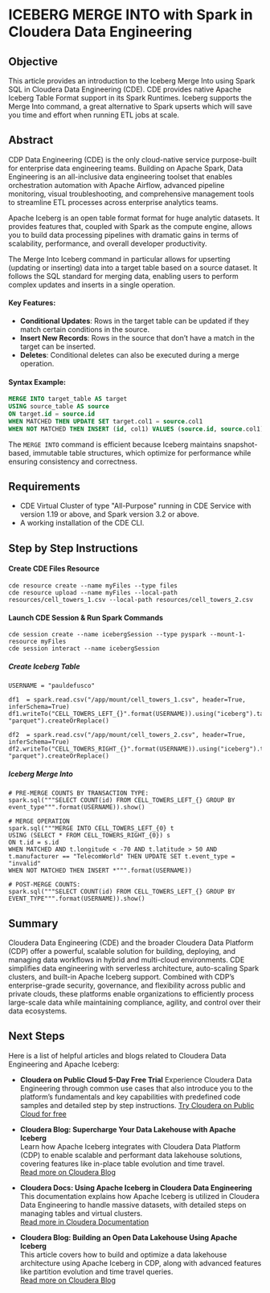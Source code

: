 # ICEBERG MERGE INTO with Spark in Cloudera Data Engineering

## Objective

This article provides an introduction to the Iceberg Merge Into using Spark SQL in Cloudera Data Engineering (CDE). CDE provides native Apache Iceberg Table Format support in its Spark Runtimes. Iceberg supports the Merge Into command, a great alternative to Spark upserts which will save you time and effort when running ETL jobs at scale.

## Abstract

CDP Data Engineering (CDE) is the only cloud-native service purpose-built for enterprise data engineering teams. Building on Apache Spark, Data Engineering is an all-inclusive data engineering toolset that enables orchestration automation with Apache Airflow, advanced pipeline monitoring, visual troubleshooting, and comprehensive management tools to streamline ETL processes across enterprise analytics teams.

Apache Iceberg is an open table format format for huge analytic datasets. It provides features that, coupled with Spark as the compute engine, allows you to build data processing pipelines with dramatic gains in terms of scalability, performance, and overall developer productivity.

The Merge Into Iceberg command in particular allows for upserting (updating or inserting) data into a target table based on a source dataset. It follows the SQL standard for merging data, enabling users to perform complex updates and inserts in a single operation.

#### Key Features:
- **Conditional Updates**: Rows in the target table can be updated if they match certain conditions in the source.
- **Insert New Records**: Rows in the source that don’t have a match in the target can be inserted.
- **Deletes**: Conditional deletes can also be executed during a merge operation.

#### Syntax Example:
```sql
MERGE INTO target_table AS target
USING source_table AS source
ON target.id = source.id
WHEN MATCHED THEN UPDATE SET target.col1 = source.col1
WHEN NOT MATCHED THEN INSERT (id, col1) VALUES (source.id, source.col1)
```

The `MERGE INTO` command is efficient because Iceberg maintains snapshot-based, immutable table structures, which optimize for performance while ensuring consistency and correctness.

## Requirements

* CDE Virtual Cluster of type "All-Purpose" running in CDE Service with version 1.19 or above, and Spark version 3.2 or above.
* A working installation of the CDE CLI.

## Step by Step Instructions

#### Create CDE Files Resource

```
cde resource create --name myFiles --type files
cde resource upload --name myFiles --local-path resources/cell_towers_1.csv --local-path resources/cell_towers_2.csv
```

#### Launch CDE Session & Run Spark Commands

```
cde session create --name icebergSession --type pyspark --mount-1-resource myFiles
cde session interact --name icebergSession
```

##### Create Iceberg Table

```
USERNAME = "pauldefusco"

df1  = spark.read.csv("/app/mount/cell_towers_1.csv", header=True, inferSchema=True)
df1.writeTo("CELL_TOWERS_LEFT_{}".format(USERNAME)).using("iceberg").tableProperty("write.format.default", "parquet").createOrReplace()

df2  = spark.read.csv("/app/mount/cell_towers_2.csv", header=True, inferSchema=True)
df2.writeTo("CELL_TOWERS_RIGHT_{}".format(USERNAME)).using("iceberg").tableProperty("write.format.default", "parquet").createOrReplace()
```

##### Iceberg Merge Into

```
# PRE-MERGE COUNTS BY TRANSACTION TYPE:
spark.sql("""SELECT COUNT(id) FROM CELL_TOWERS_LEFT_{} GROUP BY event_type""".format(USERNAME)).show()

# MERGE OPERATION
spark.sql("""MERGE INTO CELL_TOWERS_LEFT_{0} t   
USING (SELECT * FROM CELL_TOWERS_RIGHT_{0}) s          
ON t.id = s.id               
WHEN MATCHED AND t.longitude < -70 AND t.latitude > 50 AND t.manufacturer == "TelecomWorld" THEN UPDATE SET t.event_type = "invalid"
WHEN NOT MATCHED THEN INSERT *""".format(USERNAME))

# POST-MERGE COUNTS:
spark.sql("""SELECT COUNT(id) FROM CELL_TOWERS_LEFT_{} GROUP BY EVENT_TYPE""".format(USERNAME)).show()
```

## Summary

Cloudera Data Engineering (CDE) and the broader Cloudera Data Platform (CDP) offer a powerful, scalable solution for building, deploying, and managing data workflows in hybrid and multi-cloud environments. CDE simplifies data engineering with serverless architecture, auto-scaling Spark clusters, and built-in Apache Iceberg support. Combined with CDP’s enterprise-grade security, governance, and flexibility across public and private clouds, these platforms enable organizations to efficiently process large-scale data while maintaining compliance, agility, and control over their data ecosystems.

## Next Steps

Here is a list of helpful articles and blogs related to Cloudera Data Engineering and Apache Iceberg:

- **Cloudera on Public Cloud 5-Day Free Trial**
   Experience Cloudera Data Engineering through common use cases that also introduce you to the platform’s fundamentals and key capabilities with predefined code samples and detailed step by step instructions.
   [Try Cloudera on Public Cloud for free](https://www.cloudera.com/products/cloudera-public-cloud-trial.html?utm_medium=sem&utm_source=google&keyplay=ALL&utm_campaign=FY25-Q2-GLOBAL-ME-PaidSearch-5-Day-Trial%20&cid=701Hr000001fVx4IAE&gad_source=1&gclid=EAIaIQobChMI4JnvtNHciAMVpAatBh2xRgugEAAYASAAEgLke_D_BwE)

- **Cloudera Blog: Supercharge Your Data Lakehouse with Apache Iceberg**  
   Learn how Apache Iceberg integrates with Cloudera Data Platform (CDP) to enable scalable and performant data lakehouse solutions, covering features like in-place table evolution and time travel.  
   [Read more on Cloudera Blog](https://blog.cloudera.com/supercharge-your-data-lakehouse-with-apache-iceberg-in-cloudera-data-platform/)

- **Cloudera Docs: Using Apache Iceberg in Cloudera Data Engineering**  
   This documentation explains how Apache Iceberg is utilized in Cloudera Data Engineering to handle massive datasets, with detailed steps on managing tables and virtual clusters.  
   [Read more in Cloudera Documentation](https://docs.cloudera.com/data-engineering/cloud/manage-jobs/topics/cde-using-iceberg.html)

- **Cloudera Blog: Building an Open Data Lakehouse Using Apache Iceberg**  
   This article covers how to build and optimize a data lakehouse architecture using Apache Iceberg in CDP, along with advanced features like partition evolution and time travel queries.  
   [Read more on Cloudera Blog](https://blog.cloudera.com/how-to-use-apache-iceberg-in-cdp-open-lakehouse/)
